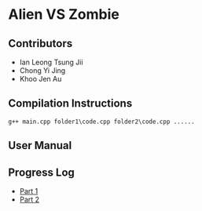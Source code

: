 # Alien VS Zombie

## Contributors
- Ian Leong Tsung Jii
- Chong Yi Jing
- Khoo Jen Au

## Compilation Instructions

```g++ main.cpp folder1\code.cpp folder2\code.cpp ......```



## User Manual


## Progress Log
- [Part 1](PART1.md)
- [Part 2](PART2.md)





